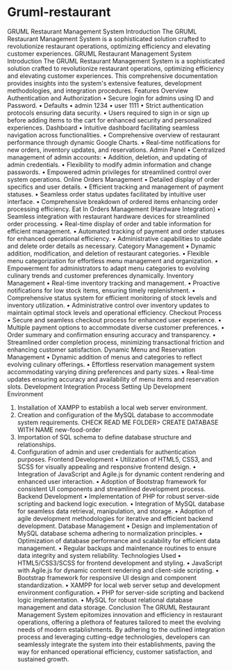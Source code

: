 # Gruml-restaurant
GRUML Restaurant Management System Introduction The GRUML Restaurant Management System is a sophisticated solution crafted to revolutionize restaurant operations, optimizing efficiency and elevating customer experiences. 
GRUML Restaurant Management System
Introduction
The GRUML Restaurant Management System is a sophisticated solution crafted to revolutionize restaurant operations, optimizing efficiency and elevating customer experiences. This comprehensive documentation provides insights into the system's extensive features, development methodologies, and integration procedures.
Features Overview
Authentication and Authorization
•	Secure login for admins using ID and Password.
•	Defaults
•	admin 				1234
•	user 				1111
•	Strict authentication protocols ensuring data security.
•	Users required to sign in or sign up before adding items to the cart for enhanced security and personalized experiences.
Dashboard
•	Intuitive dashboard facilitating seamless navigation across functionalities.
•	Comprehensive overview of restaurant performance through dynamic Google Charts.
•	Real-time notifications for new orders, inventory updates, and reservations.
Admin Panel
•	Centralized management of admin accounts:
•	Addition, deletion, and updating of admin credentials.
•	Flexibility to modify admin information and change passwords.
•	Empowered admin privileges for streamlined control over system operations.
Online Orders Management
•	Detailed display of order specifics and user details.
•	Efficient tracking and management of payment statuses.
•	Seamless order status updates facilitated by intuitive user interface.
•	Comprehensive breakdown of ordered items enhancing order processing efficiency.
Eat In Orders Management (Hardware Integration)
•	Seamless integration with restaurant hardware devices for streamlined order processing.
•	Real-time display of order and table information for efficient management.
•	Automated tracking of payment and order statuses for enhanced operational efficiency.
•	Administrative capabilities to update and delete order details as necessary.
Category Management
•	Dynamic addition, modification, and deletion of restaurant categories.
•	Flexible menu categorization for effortless menu management and organization.
•	Empowerment for administrators to adapt menu categories to evolving culinary trends and customer preferences dynamically.
Inventory Management
•	Real-time inventory tracking and management.
•	Proactive notifications for low stock items, ensuring timely replenishment.
•	Comprehensive status system for efficient monitoring of stock levels and inventory utilization.
•	Administrative control over inventory updates to maintain optimal stock levels and operational efficiency.
Checkout Process
•	Secure and seamless checkout process for enhanced user experience.
•	Multiple payment options to accommodate diverse customer preferences.
•	Order summary and confirmation ensuring accuracy and transparency.
•	Streamlined order completion process, minimizing transactional friction and enhancing customer satisfaction.
Dynamic Menu and Reservation Management
•	Dynamic addition of menus and categories to reflect evolving culinary offerings.
•	Effortless reservation management system accommodating varying dining preferences and party sizes.
•	Real-time updates ensuring accuracy and availability of menu items and reservation slots.
Development Integration Process
Setting Up Development Environment
1.	Installation of XAMPP to establish a local web server environment.
2.	Creation and configuration of the MySQL database to accommodate system requirements.
CHECK READ ME FOLDER> 
CREATE DATABASE WITH NAME new-food-order
3.	Importation of SQL schema to define database structure and relationships.
4.	Configuration of admin and user credentials for authentication purposes.
Frontend Development
•	Utilization of HTML5, CSS3, and SCSS for visually appealing and responsive frontend design.
•	Integration of JavaScript and Agile.js for dynamic content rendering and enhanced user interaction.
•	Adoption of Bootstrap framework for consistent UI components and streamlined development process.
Backend Development
•	Implementation of PHP for robust server-side scripting and backend logic execution.
•	Integration of MySQL database for seamless data retrieval, manipulation, and storage.
•	Adoption of agile development methodologies for iterative and efficient backend development.
Database Management
•	Design and implementation of MySQL database schema adhering to normalization principles.
•	Optimization of database performance and scalability for efficient data management.
•	Regular backups and maintenance routines to ensure data integrity and system reliability.
Technologies Used
•	HTML5/CSS3/SCSS for frontend development and styling.
•	JavaScript with Agile.js for dynamic content rendering and client-side scripting.
•	Bootstrap framework for responsive UI design and component standardization.
•	XAMPP for local web server setup and development environment configuration.
•	PHP for server-side scripting and backend logic implementation.
•	MySQL for robust relational database management and data storage.
Conclusion
The GRUML Restaurant Management System epitomizes innovation and efficiency in restaurant operations, offering a plethora of features tailored to meet the evolving needs of modern establishments. By adhering to the outlined integration process and leveraging cutting-edge technologies, developers can seamlessly integrate the system into their establishments, paving the way for enhanced operational efficiency, customer satisfaction, and sustained growth.


